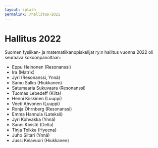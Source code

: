 ```yaml
---
layout: splash
permalink: /hallitus-2021
---
```

# Hallitus 2022

Suomen fysiikan- ja matematiikanopiskelijat ry:n hallitus vuonna 2022
oli seuraava kokoonpanoltaan:

* Eppu Heinonen (Resonanssi)
* Ira (Matrix)
* Jyri (Resonanssi, Ynnä)
* Samu Salko (Hiukkanen)
* Satumaaria Sukuvaara (Resonanssi)
* Tuomas Lebedeff (Kilta)
* Henni Kiiskinen (Luuppi)
* Veeti Ahvonen (Luuppi)
* Ronja Öhrnberg (Resonanssi)
* Emma Hannula (Lateksii)
* Jyri Kohvakka (Ynnä)
* Sanni Kivistö (Delta)
* Tinja Toikka (Hyeena)
* Juho Siitari (Ynnä)
* Jussi Kelavuori (Hiukkanen)